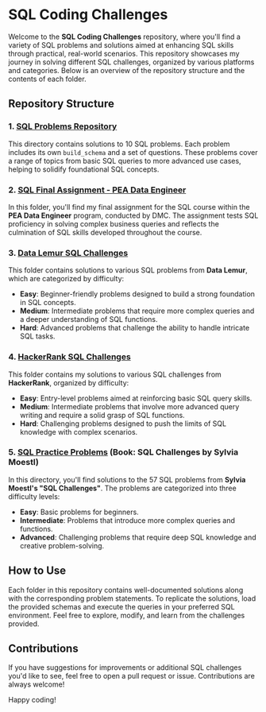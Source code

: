 # SQL Coding Challenges

Welcome to the **SQL Coding Challenges** repository, where you'll find a variety of SQL problems and solutions aimed at enhancing SQL skills through practical, real-world scenarios. This repository showcases my journey in solving different SQL challenges, organized by various platforms and categories. Below is an overview of the repository structure and the contents of each folder.

## Repository Structure

### 1. [SQL Problems Repository](https://github.com/haroldeustaquio/SQL-Coding-Challenges/tree/main/10%20SQL%20Exercises)
This directory contains solutions to 10 SQL problems. Each problem includes its own `build_schema` and a set of questions. These problems cover a range of topics from basic SQL queries to more advanced use cases, helping to solidify foundational SQL concepts.

### 2. [SQL Final Assignment - PEA Data Engineer](https://github.com/haroldeustaquio/SQL-Coding-Challenges/tree/main/DMC%20Final%20Assigment)
In this folder, you'll find my final assignment for the SQL course within the **PEA Data Engineer** program, conducted by DMC. The assignment tests SQL proficiency in solving complex business queries and reflects the culmination of SQL skills developed throughout the course.

### 3. [Data Lemur SQL Challenges](https://github.com/haroldeustaquio/SQL-Coding-Challenges/tree/main/Data%20Lemur)
This folder contains solutions to various SQL problems from **Data Lemur**, which are categorized by difficulty:

- **Easy**: Beginner-friendly problems designed to build a strong foundation in SQL concepts.
- **Medium**: Intermediate problems that require more complex queries and a deeper understanding of SQL functions.
- **Hard**: Advanced problems that challenge the ability to handle intricate SQL tasks.

### 4. [HackerRank SQL Challenges](https://github.com/haroldeustaquio/SQL-Coding-Challenges/tree/main/Hacker%20Rank)
This folder contains my solutions to various SQL challenges from **HackerRank**, organized by difficulty:

- **Easy**: Entry-level problems aimed at reinforcing basic SQL query skills.
- **Medium**: Intermediate problems that involve more advanced query writing and require a solid grasp of SQL functions.
- **Hard**: Challenging problems designed to push the limits of SQL knowledge with complex scenarios.

### 5. [SQL Practice Problems](https://github.com/haroldeustaquio/SQL-Coding-Challenges/tree/main/SQL%20Practice%20Problems) (Book: SQL Challenges by Sylvia Moestl)
In this directory, you'll find solutions to the 57 SQL problems from **Sylvia Moestl's "SQL Challenges"**. The problems are categorized into three difficulty levels:

- **Easy**: Basic problems for beginners.
- **Intermediate**: Problems that introduce more complex queries and functions.
- **Advanced**: Challenging problems that require deep SQL knowledge and creative problem-solving.


## How to Use
Each folder in this repository contains well-documented solutions along with the corresponding problem statements. To replicate the solutions, load the provided schemas and execute the queries in your preferred SQL environment. Feel free to explore, modify, and learn from the challenges provided.

## Contributions
If you have suggestions for improvements or additional SQL challenges you'd like to see, feel free to open a pull request or issue. Contributions are always welcome!

Happy coding!
